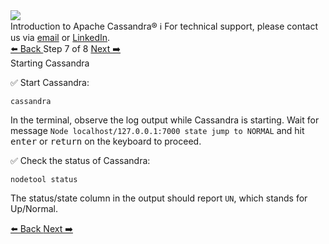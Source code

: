 <!-- TOP -->
<div class="top">
  <img src="https://datastax-academy.github.io/katapod-shared-assets/images/ds-academy-logo.svg" />
  <div class="scenario-title-section">
    <span class="scenario-title">Introduction to Apache Cassandra®</span>
    <span class="scenario-subtitle">ℹ️ For technical support, please contact us via <a href="mailto:aleksandr.volochnev@datastax.com">email</a> or <a href="https://dtsx.io/aleks">LinkedIn</a>.</span> 
  </div>
</div>

<!-- NAVIGATION -->
<div id="navigation-top" class="navigation-top">
 <a href='command:katapod.loadPage?[{"step":"step6"}]'
   class="btn btn-dark navigation-top-left">⬅️ Back
 </a>
<span class="step-count"> Step 7 of 8</span>
 <a href='command:katapod.loadPage?[{"step":"step8"}]'
    class="btn btn-dark navigation-top-right">Next ➡️
  </a>
</div>

<!-- CONTENT -->

<div class="step-title">Starting Cassandra</div>

✅ Start Cassandra:
```
cassandra
```

In the terminal, observe the log output while Cassandra is starting. Wait for message `Node localhost/127.0.0.1:7000 state jump to NORMAL` and hit <kbd class="kbd">enter</kbd> or <kbd class="kbd">return</kbd> on the keyboard to proceed.

✅ Check the status of Cassandra:
```
nodetool status
```

The status/state column in the output should report `UN`, which stands for Up/Normal.

<!-- NAVIGATION -->
<div id="navigation-bottom" class="navigation-bottom">
 <a href='command:katapod.loadPage?[{"step":"step6"}]'
   class="btn btn-dark navigation-bottom-left">⬅️ Back
 </a>
 <a href='command:katapod.loadPage?[{"step":"step8"}]'
    class="btn btn-dark navigation-bottom-right">Next ➡️
  </a>
</div>

